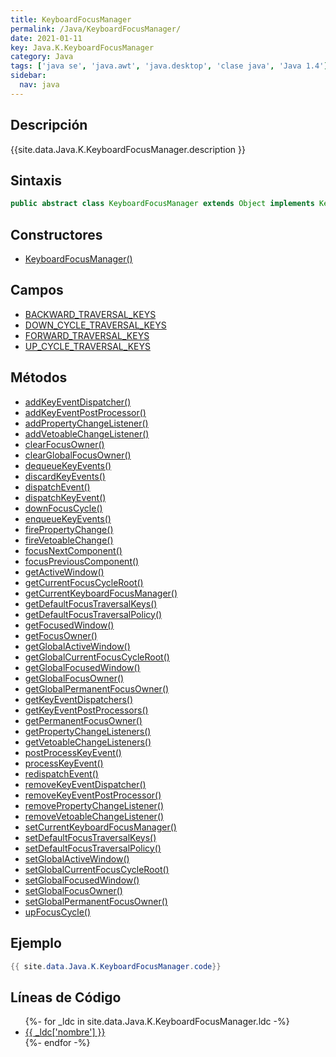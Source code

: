 ```yaml
---
title: KeyboardFocusManager
permalink: /Java/KeyboardFocusManager/
date: 2021-01-11
key: Java.K.KeyboardFocusManager
category: Java
tags: ['java se', 'java.awt', 'java.desktop', 'clase java', 'Java 1.4']
sidebar: 
  nav: java
---
```


## Descripción
{{site.data.Java.K.KeyboardFocusManager.description }}

## Sintaxis
~~~java
public abstract class KeyboardFocusManager extends Object implements KeyEventDispatcher, KeyEventPostProcessor
~~~

## Constructores
* [KeyboardFocusManager()](/Java/KeyboardFocusManager/KeyboardFocusManager/)

## Campos
* [BACKWARD_TRAVERSAL_KEYS](/Java/KeyboardFocusManager/BACKWARD_TRAVERSAL_KEYS)
* [DOWN_CYCLE_TRAVERSAL_KEYS](/Java/KeyboardFocusManager/DOWN_CYCLE_TRAVERSAL_KEYS)
* [FORWARD_TRAVERSAL_KEYS](/Java/KeyboardFocusManager/FORWARD_TRAVERSAL_KEYS)
* [UP_CYCLE_TRAVERSAL_KEYS](/Java/KeyboardFocusManager/UP_CYCLE_TRAVERSAL_KEYS)

## Métodos
* [addKeyEventDispatcher()](/Java/KeyboardFocusManager/addKeyEventDispatcher)
* [addKeyEventPostProcessor()](/Java/KeyboardFocusManager/addKeyEventPostProcessor)
* [addPropertyChangeListener()](/Java/KeyboardFocusManager/addPropertyChangeListener)
* [addVetoableChangeListener()](/Java/KeyboardFocusManager/addVetoableChangeListener)
* [clearFocusOwner()](/Java/KeyboardFocusManager/clearFocusOwner)
* [clearGlobalFocusOwner()](/Java/KeyboardFocusManager/clearGlobalFocusOwner)
* [dequeueKeyEvents()](/Java/KeyboardFocusManager/dequeueKeyEvents)
* [discardKeyEvents()](/Java/KeyboardFocusManager/discardKeyEvents)
* [dispatchEvent()](/Java/KeyboardFocusManager/dispatchEvent)
* [dispatchKeyEvent()](/Java/KeyboardFocusManager/dispatchKeyEvent)
* [downFocusCycle()](/Java/KeyboardFocusManager/downFocusCycle)
* [enqueueKeyEvents()](/Java/KeyboardFocusManager/enqueueKeyEvents)
* [firePropertyChange()](/Java/KeyboardFocusManager/firePropertyChange)
* [fireVetoableChange()](/Java/KeyboardFocusManager/fireVetoableChange)
* [focusNextComponent()](/Java/KeyboardFocusManager/focusNextComponent)
* [focusPreviousComponent()](/Java/KeyboardFocusManager/focusPreviousComponent)
* [getActiveWindow()](/Java/KeyboardFocusManager/getActiveWindow)
* [getCurrentFocusCycleRoot()](/Java/KeyboardFocusManager/getCurrentFocusCycleRoot)
* [getCurrentKeyboardFocusManager()](/Java/KeyboardFocusManager/getCurrentKeyboardFocusManager)
* [getDefaultFocusTraversalKeys()](/Java/KeyboardFocusManager/getDefaultFocusTraversalKeys)
* [getDefaultFocusTraversalPolicy()](/Java/KeyboardFocusManager/getDefaultFocusTraversalPolicy)
* [getFocusedWindow()](/Java/KeyboardFocusManager/getFocusedWindow)
* [getFocusOwner()](/Java/KeyboardFocusManager/getFocusOwner)
* [getGlobalActiveWindow()](/Java/KeyboardFocusManager/getGlobalActiveWindow)
* [getGlobalCurrentFocusCycleRoot()](/Java/KeyboardFocusManager/getGlobalCurrentFocusCycleRoot)
* [getGlobalFocusedWindow()](/Java/KeyboardFocusManager/getGlobalFocusedWindow)
* [getGlobalFocusOwner()](/Java/KeyboardFocusManager/getGlobalFocusOwner)
* [getGlobalPermanentFocusOwner()](/Java/KeyboardFocusManager/getGlobalPermanentFocusOwner)
* [getKeyEventDispatchers()](/Java/KeyboardFocusManager/getKeyEventDispatchers)
* [getKeyEventPostProcessors()](/Java/KeyboardFocusManager/getKeyEventPostProcessors)
* [getPermanentFocusOwner()](/Java/KeyboardFocusManager/getPermanentFocusOwner)
* [getPropertyChangeListeners()](/Java/KeyboardFocusManager/getPropertyChangeListeners)
* [getVetoableChangeListeners()](/Java/KeyboardFocusManager/getVetoableChangeListeners)
* [postProcessKeyEvent()](/Java/KeyboardFocusManager/postProcessKeyEvent)
* [processKeyEvent()](/Java/KeyboardFocusManager/processKeyEvent)
* [redispatchEvent()](/Java/KeyboardFocusManager/redispatchEvent)
* [removeKeyEventDispatcher()](/Java/KeyboardFocusManager/removeKeyEventDispatcher)
* [removeKeyEventPostProcessor()](/Java/KeyboardFocusManager/removeKeyEventPostProcessor)
* [removePropertyChangeListener()](/Java/KeyboardFocusManager/removePropertyChangeListener)
* [removeVetoableChangeListener()](/Java/KeyboardFocusManager/removeVetoableChangeListener)
* [setCurrentKeyboardFocusManager()](/Java/KeyboardFocusManager/setCurrentKeyboardFocusManager)
* [setDefaultFocusTraversalKeys()](/Java/KeyboardFocusManager/setDefaultFocusTraversalKeys)
* [setDefaultFocusTraversalPolicy()](/Java/KeyboardFocusManager/setDefaultFocusTraversalPolicy)
* [setGlobalActiveWindow()](/Java/KeyboardFocusManager/setGlobalActiveWindow)
* [setGlobalCurrentFocusCycleRoot()](/Java/KeyboardFocusManager/setGlobalCurrentFocusCycleRoot)
* [setGlobalFocusedWindow()](/Java/KeyboardFocusManager/setGlobalFocusedWindow)
* [setGlobalFocusOwner()](/Java/KeyboardFocusManager/setGlobalFocusOwner)
* [setGlobalPermanentFocusOwner()](/Java/KeyboardFocusManager/setGlobalPermanentFocusOwner)
* [upFocusCycle()](/Java/KeyboardFocusManager/upFocusCycle)

## Ejemplo
~~~java
{{ site.data.Java.K.KeyboardFocusManager.code}}
~~~

## Líneas de Código
<ul>
{%- for _ldc in site.data.Java.K.KeyboardFocusManager.ldc -%}
   <li>
       <a href="{{_ldc['url'] }}">{{ _ldc['nombre'] }}</a>
   </li>
{%- endfor -%}
</ul>
